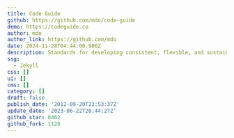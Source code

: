 ```yaml
---
title: Code Guide
github: https://github.com/mdo/code-guide
demo: https://codeguide.co
author: mdo
author_link: https://github.com/mdo
date: 2024-11-28T04:44:00.906Z
description: Standards for developing consistent, flexible, and sustainable HTML and CSS.
ssg:
  - Jekyll
css: []
ui: []
cms: []
category: []
draft: false
publish_date: '2012-09-20T22:53:37Z'
update_date: '2023-06-22T20:44:27Z'
github_star: 8462
github_fork: 1128
---
```

